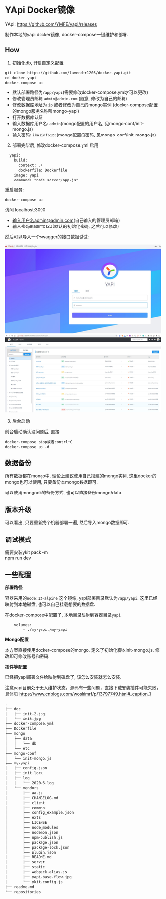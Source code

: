 YApi Docker镜像
==============


YApi:  https://github.com/YMFE/yapi/releases

制作本地的yapi docker镜像, docker-compose一键维护和部署.

## How

1. 初始化db, 开启自定义配置

```
git clone https://github.com/lavender1203/docker-yapi.git
cd docker-yapi
docker-compose up
```

- 默认部署路径为`/app/yapi`(需要修改docker-compose.yml才可以更改)
- 修改管理员邮箱 `admin@admin.com` (随意, 修改为自己的邮箱)
- 修改数据库地址为 `ip` 或者修改为自己的mongo实例 (docker-compose配置的mongo服务名称叫mongo-yapi)
- 打开数据库认证
- 输入数据库用户名: `admin`(mongo配置的用户名, 见mongo-conf/init-mongo.js)
- 输入密码: `ikasinfo123`(mongo配置的密码, 见mongo-conf/init-mongo.js)

2. 部署完毕后, 修改docker-compose.yml
启用

```
  yapi:
    build:
      context: ./
      dockerfile: Dockerfile
    image: yapi
    command: "node server/app.js"
```

重启服务:

```
docker-compose up
```

访问 localhost:3000

- 输入用户名admin@admin.com(自己输入的管理员邮箱)
- 输入密码ikasinfo123(默认的初始化密码, 之后可以修改)

然后可以导入一个swagger的接口数据试试:

![](doc/start-1.jpg)
![](doc/start-2.jpg)


3. 后台启动

前台启动确认没问题后, 直接
```
docker-compose stop或者contrl+C
docker-compose up -d
```


## 数据备份

所有数据都在mongo中, 理论上建议使用自己搭建的mongo实例, 这里docker的mongo也可以使用, 只要备份本mongo数据即可.

可以使用mongodb的备份方式, 也可以直接备份mongo/data.


## 版本升级

可以看出, 只要重新找个机器部署一遍, 然后导入mongo数据即可.

## 调试模式
需要安装ykit pack -m  
npm run dev

## 一些配置

**部署路径**

容器采用的`node:12-alpine` 这个镜像, yapi部署目录默认为`/app/yapi`. 这里已经映射到本地磁盘, 也可以自己挂载想要的数据盘.

在docker-compose中配置了, 本地目录映射到容器目录`yapi`

```
    volumes: 
        - ./my-yapi:/my-yapi
```


**Mongo配置**

本方案直接使用docker-compose的mongo. 定义了初始化脚本init-mongo.js. 修改即可修改账号和密码.


**插件等配置**

已经把yapi部署文件给映射到磁盘了, 该怎么安装就怎么安装.

注意yapi目前处于无人维护状态，源码有一些问题，直接下载安装插件可能失败，具体见 https://www.cnblogs.com/woshimrf/p/13797749.html#_caption_1

```
.
├── doc
│   ├── init-2.jpg
│   └── init.jpg
├── docker-compose.yml
├── Dockerfile
├── mongo
│   ├── data
│   │   └── db
│   └── etc
├── mongo-conf
│   └── init-mongo.js
├── my-yapi
│   ├── config.json
│   ├── init.lock
│   ├── log
│   │   └── 2020-6.log
│   └── vendors
│       ├── aa.js
│       ├── CHANGELOG.md
│       ├── client
│       ├── common
│       ├── config_example.json
│       ├── exts
│       ├── LICENSE
│       ├── node_modules
│       ├── nodemon.json
│       ├── npm-publish.js
│       ├── package.json
│       ├── package-lock.json
│       ├── plugin.json
│       ├── README.md
│       ├── server
│       ├── static
│       ├── webpack.alias.js
│       ├── yapi-base-flow.jpg
│       └── ykit.config.js
├── readme.md
└── repositories
```




